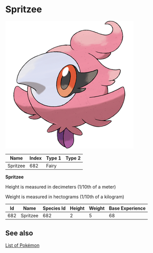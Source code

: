 # Spritzee


![Spritzee](images/682.png)

| **Name** | **Index** | **Type 1** | **Type 2** |
|----|----|----|----|
| Spritzee | 682 | Fairy  |  |

**Spritzee** 


Height is measured in decimeters (1/10th of a meter)

Weight is measured in hectograms (1/10th of a kilogram)

| **Id** | **Name** | **Species Id** | **Height** | **Weight** | **Base Experience** |
|--------|----------|----------------|------------|------------|---------------------|
| 682 | Spritzee | 682 | 2 | 5 | 68 |


## See also

[List of Pokémon](../pokemon.md)
